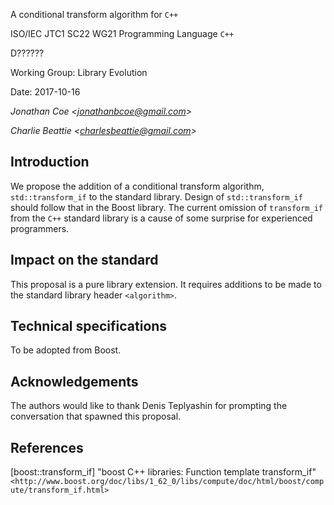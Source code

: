 A conditional transform algorithm for `C++`

ISO/IEC JTC1 SC22 WG21 Programming Language `C++`

D??????

Working Group: Library Evolution

Date: 2017-10-16

_Jonathan Coe \<jonathanbcoe@gmail.com\>_

_Charlie Beattie \<charlesbeattie@gmail.com\>_



## Introduction

We propose the addition of a conditional transform algorithm, `std::transform_if` to the standard library.
Design of `std::transform_if` should follow that in the Boost library. The
current omission of `transform_if` from the `C++` standard library is a cause
of some surprise for experienced programmers.

## Impact on the standard
This proposal is a pure library extension. It requires additions to be made to
the standard library header `<algorithm>`. 


## Technical specifications

To be adopted from Boost.

## Acknowledgements
The authors would like to thank Denis Teplyashin for prompting the conversation that spawned this proposal.


## References

[boost::transform_if] "boost C++ libraries: Function template transform_if"  
```<http://www.boost.org/doc/libs/1_62_0/libs/compute/doc/html/boost/compute/transform_if.html>```


